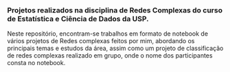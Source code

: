 ### Projetos realizados na disciplina de Redes Complexas do curso de Estatística e Ciência de Dados da USP.


Neste repositório, encontram-se trabalhos em formato de notebook de vários projetos de Redes complexas feitos por mim, abordando os principais temas e estudos da área, assim como um projeto de classificação de redes complexas realizado em grupo, onde o nome dos participantes consta no notebook.


